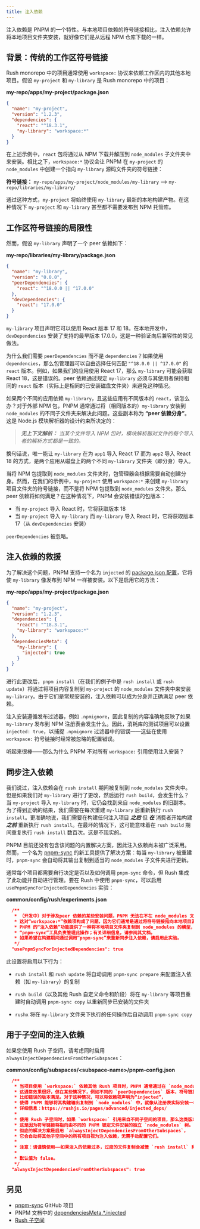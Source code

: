 ```yaml
---
title: 注入依赖
---
```


注入依赖是 PNPM 的一个特性。与本地项目依赖的符号链接相比，注入依赖允许将本地项目文件夹安装，就好像它们是从远程 NPM 仓库下载的一样。

## 背景：传统的工作区符号链接

Rush monorepo 中的项目通常使用 `workspace:` 协议来依赖工作区内的其他本地项目。假设 `my-project` 和 `my-library` 是 Rush monorepo 中的项目：

**my-repo/apps/my-project/package.json**

```json
{
  "name": "my-project",
  "version": "1.2.3",
  "dependencies": {
    "react": "^18.3.1",
    "my-library": "workspace:*"
  }
}
```

在上述示例中，`react` 包将通过从 NPM 下载并解压到 `node_modules` 子文件夹中来安装。相比之下，`workspace:*` 协议会让 PNPM 在 `my-project` 的 `node_modules` 中创建一个指向 `my-library` 源码文件夹的符号链接：

**符号链接：** `my-repo/apps/my-project/node_modules/my-library` --> `my-repo/libraries/my-library/`

通过这种方式，`my-project` 将始终使用 `my-library` 最新的本地构建产物。在这种情况下 `my-project` 和 `my-library` 甚至都不需要发布到 NPM 托管库。

## 工作区符号链接的局限性

然而，假设 `my-library` 声明了一个 peer 依赖如下：

**my-repo/libraries/my-library/package.json**

```json
{
  "name": "my-library",
  "version": "0.0.0",
  "peerDependencies": {
    "react": "^18.0.0 || ^17.0.0"
  },
  "devDependencies": {
    "react": "17.0.0"
  }
}
```

`my-library` 项目声明它可以使用 React 版本 17 和 18。在本地开发中，`devDependencies` 安装了支持的最早版本 17.0.0，这是一种验证向后兼容性的常见做法。

为什么我们需要 `peerDependencies` 而不是 `dependencies`？如果使用 `dependencies`，那么包管理器可以自由选择任何匹配 `"^18.0.0 || ^17.0.0"` 的 `react` 版本。例如，如果我们的应用使用 React 17，那么 `my-library` 可能会获取 React 18，这是错误的。peer 依赖通过规定 `my-library` 必须与其使用者保持相同的 `react` 版本（实际上是相同的已安装磁盘文件夹）来避免这种情况。

如果两个不同的应用依赖 `my-library`，且这些应用有不同版本的 `react`，该怎么办？对于外部 NPM 包，PNPM 通常通过将（相同版本的）`my-library` 安装到 `node_modules` 的不同子文件夹来解决此问题。这些副本称为 **“peer 依赖分身”**。这是 Node.js 模块解析器的设计约束所决定的：

> _**无上下文解析：** 当某个文件导入 NPM 包时，模块解析器对文件的每个导入者的解析方式都是一致的。_

换句话说，唯一能让 `my-library` 在为 `app1` 导入 React 17 而为 `app2` 导入 React 18 的方式，是两个应用从磁盘上的两个不同 `my-library` 文件夹（即分身）导入。

当将 NPM 包提取到 `node_modules` 文件夹时，包管理器会根据需要自动创建分身。然而，在我们的示例中，`my-project` 使用 `workspace:*` 来创建 `my-library` 项目文件夹的符号链接，而不是将 NPM 包提取到 `node_modules` 文件夹。那么 peer 依赖将如何满足？在这种情况下，PNPM 会安装错误的包版本：

- 当 `my-project` 导入 React 时，它将获取版本 18
- 当 `my-project` 导入 `my-library` 而 `my-library` 导入 React 时，它将获取版本 17（从 `devDependencies` 安装）

`peerDependencies` 被忽略。

## 注入依赖的救援

为了解决这个问题，PNPM 支持一个名为 `injected` 的 [package.json 配置](https://pnpm.io/package_json#dependenciesmetainjected)，它将使 `my-library` 像发布到 NPM 一样被安装。以下是启用它的方法：

**my-repo/apps/my-project/package.json**

```json
{
  "name": "my-project",
  "version": "1.2.3",
  "dependencies": {
    "react": "^18.3.1",
    "my-library": "workspace:*"
  },
  "dependenciesMeta": {
    "my-library": {
      "injected": true
    }
  }
}
```

进行此更改后，`pnpm install`（在我们的例子中是 `rush install` 或 `rush update`）将通过将项目内容复制到 `my-project` 的 `node_modules` 文件夹中来安装 `my-library`。由于它们是常规安装的，注入依赖可以成为分身并正确满足 peer 依赖。

注入安装遵循发布过滤器，例如 `.npmignore`，因此复制的内容准确地反映了如果 `my-library` 发布到 NPM 注册表会发生什么。因此，消耗库的测试项目可以设置 `injected: true`，以捕捉 `.npmignore` 过滤器中的错误——这些在使用 `workspace:` 符号链接时经常被忽略的配置错误。

听起来很棒——那么为什么 PNPM 不对所有 `workspace:` 引用使用注入安装？

## 同步注入依赖

我们说过，注入依赖会在 `rush install` 期间被复制到 `node_modules` 文件夹中。但是如果我们对 `my-library` 进行了更改，然后运行 `rush build`，会发生什么？当 `my-project` 导入 `my-library` 时，它仍会找到来自 `node_modules` 的旧副本。为了得到正确的结果，我们需要在每次重建 `my-library` 后重新执行 `rush install`。更准确地说，我们需要在构建任何注入项目 _**之后**_ 但 _**在**_ 消费者开始构建 _**之前**_ 重新执行 `rush install`。在最坏的情况下，这可能意味着在 `rush build` 期间重复执行 `rush install` 数百次。这是不现实的。

PNPM 目前还没有包含该问题的内置解决方案，因此注入依赖尚未被广泛采用。然而，一个名为 [pnpm-sync](https://github.com/tiktok/pnpm-sync) 的新工具提供了解决方案：每当 `my-library` 被重建时，`pnpm-sync` 会自动将其输出复制到适当的 `node_modules` 子文件夹进行更新。

通常每个项目都需要自行决定是否以及如何调用 `pnpm-sync` 命令，但 Rush 集成了此功能并自动进行管理。要在 Rush 中使用 `pnpm-sync`，可以启用 `usePnpmSyncForInjectedDependencies` 实验：

**common/config/rush/experiments.json**

```json
  /**
   * （开发中）对于涉及peer 依赖的某些安装问题，PNPM 无法在不在 node_modules 文件夹中安装包的副本的情况下正确满足版本要求。
   * 这对“workspace:*”依赖项构成了问题，因为它们通常是通过将符号链接指向本地项目源码文件夹进行安装。
   * PNPM 的“注入依赖”功能提供了一种将本地项目文件夹复制到 node_modules 的模型，但复制必须在依赖项目构建 **之后** 并且在消费者项目开始构建 **之前** 发生。
   * “pnpm-sync”工具负责管理此操作；有关详细信息，请参阅其文档。
   * 如果希望在构建期间通过调用“pnpm-sync”来重新同步注入依赖，请启用此实验。
   */
  "usePnpmSyncForInjectedDependencies": true
```

此设置将启用以下行为：

- `rush install` 和 `rush update` 将自动调用 `pnpm-sync prepare` 来配置注入依赖（如 `my-library`）的复制

- `rush build`（以及其他 Rush 自定义命令和阶段）将在 `my-library` 等项目重建时自动调用 `pnpm-sync copy` 以重新同步已安装的文件夹

- `rushx` 将在 `my-library` 文件夹下执行的任何操作后自动调用 `pnpm-sync copy`

## 用于子空间的注入依赖

如果您使用 Rush 子空间，请考虑同时启用 `alwaysInjectDependenciesFromOtherSubspaces`：

**common/config/subspaces/&lt;subspace-name&gt;/pnpm-config.json**

```json
  /**
   * 当项目使用 `workspace:` 依赖其他 Rush 项目时，PNPM 通常通过在 `node_modules` 下创建一个符号链接来安装。
   * 这通常效果很好，但在某些情况下，例如不同的 `peerDependencies` 版本，符号链接可能会引发问题，
   * 比如错误的版本满足。对于这种情况，可以将依赖项声明为“injected”，
   * 使得 PNPM 能够将其构建输出复制到 `node_modules` 中，就像从注册表实际安装一样。
   * 详细信息：https://rushjs.io/pages/advanced/injected_deps/
   *
   * 使用 Rush 子空间时，如果 `workspace:` 引用来自不同子空间的项目，那么这类版本问题的可能性更高。
   * 这是因为符号链接将指向由不同的 PNPM 锁定文件安装的独立 `node_modules` 树。
   * 彻底的解决方案是启用 `alwaysInjectDependenciesFromOtherSubspaces`，
   * 它会自动将其他子空间中的所有项目视为注入依赖，无需手动配置它们。
   *
   * 注意：请谨慎使用——如果注入的依赖过多，过度的文件复制会减慢 `rush install` 和 `pnpm-sync` 操作。
   *
   * 默认值为 false。
   */
  "alwaysInjectDependenciesFromOtherSubspaces": true
```

## 另见

- [pnpm-sync](https://github.com/tiktok/pnpm-sync) GitHub 项目
- PNPM 文档中的 [dependenciesMeta.\*.injected](https://pnpm.io/package_json#dependenciesmetainjected)
- [Rush 子空间](../advanced/subspaces.md)
